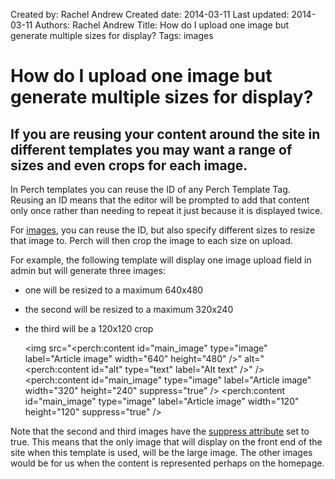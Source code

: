 Created by: Rachel Andrew
Created date: 2014-03-11
Last updated: 2014-03-11
Authors: Rachel Andrew
Title: How do I upload one image but generate multiple sizes for display?
Tags: images

# How do I upload one image but generate multiple sizes for display?

## If you are reusing your content around the site in different templates you may want a range of sizes and even crops for each image. 

In Perch templates you can reuse the ID of any Perch Template Tag. Reusing an ID means that the editor will be prompted to add that content only once rather than needing to repeat it just because it is displayed twice.

For [images](http://docs.grabaperch.com/docs/templates/attributes/type/image/), you can reuse the ID, but also specify different sizes to resize that image to. Perch will then crop the image to each size on upload.

For example, the following template will display one image upload field in admin but will generate three images:

* one will be resized to a maximum 640x480
* the second will be resized to a maximum 320x240
* the third will be a 120x120 crop

    <img src="<perch:content id="main_image" type="image" label="Article image" width="640" height="480" />" alt="<perch:content id="alt" type="text" label="Alt text" />" />
    <perch:content id="main_image" type="image" label="Article image" width="320" height="240" suppress="true" />
    <perch:content id="main_image" type="image" label="Article image" width="120" height="120" suppress="true" />
    
Note that the second and third images have the [suppress attribute](http://docs.grabaperch.com/docs/templates/attributes/suppress/) set to true. This means that the only image that will display on the front end of the site when this template is used, will be the large image. The other images would be for us when the content is represented perhaps on the homepage.